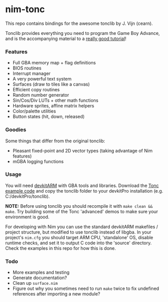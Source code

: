 nim-tonc
========

This repo contains bindings for the awesome tonclib by J. Vijn (cearn).

Tonclib provides everything you need to program the Game Boy Advance, and is the accompanying material to a [really good tutorial](https://www.coranac.com/tonc/text/toc.htm)!

### Features

- Full GBA memory map + flag definitions
- BIOS routines
- Interrupt manager
- A very powerful text system
- Surfaces (draw to tiles like a canvas)
- Efficient copy routines
- Random number generator
- Sin/Cos/Div LUTs + other math functions
- Hardware sprites, affine matrix helpers
- Color/palette utilities
- Button states (hit, down, released)

### Goodies

Some things that differ from the original tonclib:

- Pleasant fixed-point and 2D vector types (taking advantage of Nim features)
- mGBA logging functions

### Usage

You will need [devkitARM](https://devkitpro.org/wiki/Getting_Started) with GBA tools and libraries. Download the [Tonc example code](https://www.coranac.com/projects/tonc/) and copy the tonclib folder to your devkitPro installation (e.g. C:/devkitPro/tonclib).

**NOTE:** Before using tonclib you should recompile it with `make clean && make`. Try building some of the Tonc 'advanced' demos to make sure your environment is good.

For developing with Nim you can use the standard devkitARM makefiles / project structure, but modified to use tonclib instead of libgba. In your project's `nim.cfg` you should target ARM CPU, 'standalone' OS, disable runtime checks, and set it to output C code into the 'source' directory. Check the examples in this repo for how this is done.

### Todo

- More examples and testing
- Generate documentation?
- Clean up `surface.nim`
- Figure out why you sometimes need to run `make` twice to fix undefined references after importing a new module?
